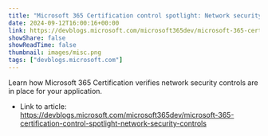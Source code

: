 ```yaml
---
title: "Microsoft 365 Certification control spotlight: Network security controls"
date: 2024-09-12T16:00:16+00:00
link: https://devblogs.microsoft.com/microsoft365dev/microsoft-365-certification-control-spotlight-network-security-controls
showShare: false
showReadTime: false
thumbnail: images/misc.png
tags: ["devblogs.microsoft.com"]
---
```

Learn how Microsoft 365 Certification verifies network security controls are in place for your application.

- Link to article: https://devblogs.microsoft.com/microsoft365dev/microsoft-365-certification-control-spotlight-network-security-controls